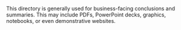 This directory is generally used for business-facing conclusions and summaries. This may include PDFs, PowerPoint decks, graphics, notebooks, or even demonstrative websites.
